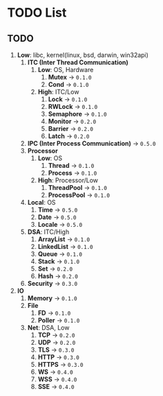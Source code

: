 # TODO List

## TODO

1. __Low__: libc, kernel(linux, bsd, darwin, win32api)
    1. __ITC (Inter Thread Communication)__
        1. __Low__: OS, Hardware
            1. __Mutex__ -> `0.1.0`
            2. __Cond__ -> `0.1.0`
        2. __High__: ITC/Low
            1. __Lock__ -> `0.1.0`
            2. __RWLock__ -> `0.1.0`
            3. __Semaphore__ -> `0.1.0`
            4. __Monitor__ -> `0.2.0`
            5. __Barrier__ -> `0.2.0`
            6. __Latch__ -> `0.2.0`
    2. __IPC (Inter Process Communication)__ -> `0.5.0`
    3. __Processor__
        1. __Low__: OS
            1. __Thread__ -> `0.1.0`
            2. __Process__ -> `0.1.0`
        2. __High__: Processor/Low
            1. __ThreadPool__ -> `0.1.0`
            2. __ProcessPool__ -> `0.1.0`
    4. __Local__: OS
        1. __Time__ -> `0.5.0`
        2. __Date__ -> `0.5.0`
        3. __Locale__ -> `0.5.0`
    5. __DSA__: ITC/High
        1. __ArrayList__ -> `0.1.0`
        2. __LinkedList__ -> `0.1.0`
        3. __Queue__ -> `0.1.0`
        4. __Stack__ -> `0.1.0`
        5. __Set__ -> `0.2.0`
        6. __Hash__ -> `0.2.0`
    6. __Security__ -> `0.3.0`
2. __IO__
    1. __Memory__ -> `0.1.0`
    2. __File__
        1. __FD__ -> `0.1.0`
        2. __Poller__ -> `0.1.0`
    3. __Net__: DSA, Low
        1. __TCP__ -> `0.2.0`
        2. __UDP__ -> `0.2.0`
        3. __TLS__ -> `0.3.0`
        4. __HTTP__ -> `0.3.0`
        5. __HTTPS__ -> `0.3.0`
        6. __WS__ -> `0.4.0`
        7. __WSS__ -> `0.4.0`
        8. __SSE__ -> `0.4.0`